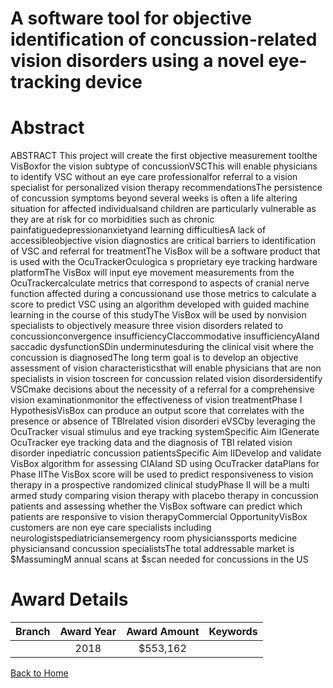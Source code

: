 
A software tool for objective identification of concussion-related vision disorders using a novel eye-tracking device
=====================================================================================================================

# Abstract


ABSTRACT
This project will create the first objective measurement toolthe VisBoxfor the vision subtype of concussionVSCThis will enable physicians to identify VSC without an eye care professionalfor referral to a vision
specialist for personalized vision therapy recommendationsThe persistence of concussion symptoms beyond several weeks is often a life altering situation for affected
individualsand children are particularly vulnerable as they are at risk for co morbidities such as chronic painfatiguedepressionanxietyand learning difficultiesA lack of accessibleobjective vision diagnostics are
critical barriers to identification of VSC and referral for treatmentThe VisBox will be a software product that is
used with the OcuTrackerOculogica s proprietary eye tracking hardware platformThe VisBox will input eye
movement measurements from the OcuTrackercalculate metrics that correspond to aspects of cranial nerve
function affected during a concussionand use those metrics to calculate a score to predict VSC using an
algorithm developed with guided machine learning in the course of this studyThe VisBox will be used by nonvision specialists to objectively measure three vision disorders related to concussionconvergence
insufficiencyCIaccommodative insufficiencyAIand saccadic dysfunctionSDin underminutesduring
the clinical visit where the concussion is diagnosedThe long term goal is to develop an objective assessment
of vision characteristicsthat will enable physicians that are non specialists in vision toscreen for
concussion related vision disordersidentify VSCmake decisions about the necessity of a referral for a
comprehensive vision examinationmonitor the effectiveness of vision treatmentPhase I HypothesisVisBox can produce an output score that correlates with the presence or absence of TBIrelated vision disorderi eVSCby leveraging the OcuTracker visual stimulus and eye tracking systemSpecific Aim IGenerate OcuTracker eye tracking data and the diagnosis of TBI related vision disorder inpediatric concussion patientsSpecific Aim IIDevelop and validate VisBox algorithm for assessing CIAIand SD using OcuTracker dataPlans for Phase IIThe VisBox score will be used to predict responsiveness to vision therapy in a prospective
randomized clinical studyPhase II will be a multi armed study comparing vision therapy with placebo therapy
in concussion patients and assessing whether the VisBox software can predict which patients are responsive
to vision therapyCommercial OpportunityVisBox customers are non eye care specialists including neurologistspediatriciansemergency room physicianssports medicine physiciansand concussion specialistsThe total
addressable market is $MassumingM annual scans at $scan needed for concussions in the US  

# Award Details

|Branch|Award Year|Award Amount|Keywords|
| :---: | :---: | :---: | :---: |
||2018|$553,162||
  
  


[Back to Home](https://github.com/chrischow/dod_sbir_awards/Reports/JH/#2344)